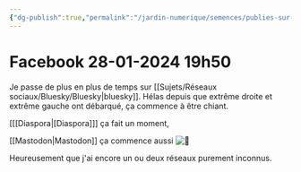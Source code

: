 ```yaml
---
{"dg-publish":true,"permalink":"/jardin-numerique/semences/publies-sur-les-reseaux/facebook-28-01-2024-19h50/","tags":["Internet/réseaux_sociaux/Facebook","semence"],"noteIcon":""}
---
```



# Facebook 28-01-2024 19h50

Je passe de plus en plus de temps sur [[Sujets/Réseaux sociaux/Bluesky/Bluesky\|bluesky]]. Hélas depuis que extrême droite et extrême gauche ont débarqué, ça commence à être chiant.

[[[Diaspora\|[Diaspora]]] ça fait un moment,

[[Mastodon\|Mastodon]] ça commence aussi ![🙁](chatgpt.md_Attachments/f6912fbbb56ca3c73eb16c21eb308ae0_MD5.png)

Heureusement que j'ai encore un ou deux réseaux purement inconnus.
